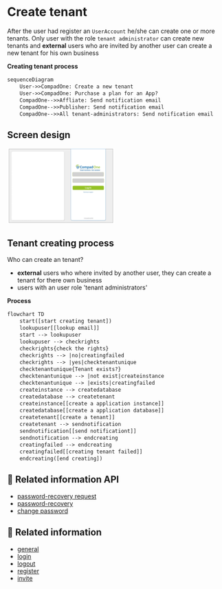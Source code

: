 # Create tenant

After the user had register an `UserAccount` he/she can create one or more tenants. Only user with the role `tenant administrator` can create new tenants and **external** users who are 
invited by another user can create a new tenant for his own business

**Creating tenant process**
```mermaid
sequenceDiagram
    User->>CompadOne: Create a new tenant
    User->>CompadOne: Purchase a plan for an App?
    CompadOne-->>Affliate: Send notification email
    CompadOne-->>Publisher: Send notification email
    CompadOne-->>All tenant-administrators: Send notification email
```

## Screen design

[<img src="/en/images/log-in.jpg" width="250"/>](login.png)

## Tenant creating process

Who can create an tenant?
- **external** users who where invited by another user, they can create a tenant for there own business
- users with an user role 'tenant administrators'

**Process**

```mermaid
flowchart TD
    start([start creating tenant])
    lookupuser[[lookup email]]
    start --> lookupuser
    lookupuser --> checkrights
    checkrights{check the rights}
    checkrights --> |no|creatingfailed
    checkrights --> |yes|checktenantunique
    checktenantunique{Tenant exists?}
    checktenantunique --> |not exist|createinstance
    checktenantunique --> |exists|creatingfailed
    createinstance --> createdatabase
    createdatabase --> createtenant
    createinstance[[create a application instance]]
    createdatabase[[create a application database]]
    createtenant[[create a tenant]]
    createtenant --> sendnotification
    sendnotification[[send notificationt]]
    sendnotification --> endcreating
    creatingfailed --> endcreating
    creatingfailed[[creating tenant failed]]
    endcreating([end creating])

```


## 🔗 Related information API
- [password-recovery request](api/password-recovery-request.md)
- [password-recovery](api/password-recovery.md)
- [change password](api/password.md)


## 🔗 Related information
- [general](index.md)
- [login](login.md)
- [logout](logout.md)
- [register](register.md)
- [invite](user-invite.md)
